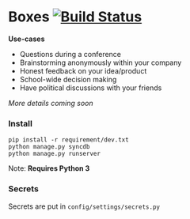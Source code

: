 Boxes [![Build Status](https://travis-ci.org/MDamien/boxes.png?branch=master)](https://travis-ci.org/MDamien/boxes)
=======

**Use-cases**

- Questions during a conference
- Brainstorming anonymously within your company
- Honest feedback on your idea/product
- School-wide decision making
- Have political discussions with your friends

*More details coming soon*

### Install

    pip install -r requirement/dev.txt
    python manage.py syncdb
    python manage.py runserver

Note: **Requires Python 3**

### Secrets

Secrets are put in `config/settings/secrets.py`

